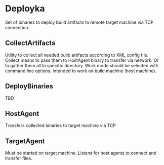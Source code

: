 # Deployka
Set of binaries to deploy build artifacts to remote target machine via TCP connection.

## CollectArtifacts
Utility to collect all needed build artifacts according to XML config file.
Collect means to pass them to HostAgent binary to transfer via network. Or to gather them all to specific directory.
Work mode should be selected with command line options.
Intended to work on build machine (host machine).

## DeployBinaries
TBD

## HostAgent
Transfers collected binaries to target machine via TCP

## TargetAgent
Must be started on target machine. Listens for host agents to connect and transfer files.
